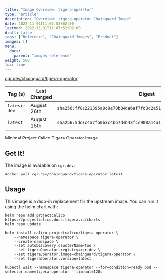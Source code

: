 ```yaml
---
title: "Image Overview: tigera-operator"
type: "article"
description: "Overview: tigera-operator Chainguard Image"
date: 2022-11-01T11:07:52+02:00
lastmod: 2022-11-01T11:07:52+02:00
draft: false
tags: ["Reference", "Chainguard Images", "Product"]
images: []
menu:
  docs:
    parent: "images-reference"
weight: 500
toc: true
---
```


[cgr.dev/chainguard/tigera-operator](https://github.com/chainguard-images/images/tree/main/images/tigera-operator)

| Tag (s)       | Last Changed | Digest                                                                    |
|---------------|--------------|---------------------------------------------------------------------------|
|  `latest-dev` | August 26th  | `sha256:ff8e221395a0c9e78b84da6af7fd3c2a514b6cae3ad76f937349c0116fb6cadc` |
|  `latest`     | August 15th  | `sha256:5dd3c4a7fb0b3c4bb7d4b43fcc900a14a1a8cb848b859334cb37a8b5be6ee757` |



Minimal Project Calico Tigera Operator Image

## Get It!

The image is available on `cgr.dev`:

```
docker pull cgr.dev/chainguard/tigera-operator:latest
```

## Usage

This image is a drop-in replacement for the upstream image.
You can run it using the helm chart with:

```shell
helm repo add projectcalico https://projectcalico.docs.tigera.io/charts
helm repo update

helm install calico projectcalico/tigera-operator \
    --namespace tigera-operator \
    --create-namespace \
    --set autoDiscovery.clusterName=foo \
    --set tigeraOperator.registry=cgr.dev \
    --set tigeraOperator.image=chainguard/tigera-operator \
    --set tigeraOperator.version=latest

kubectl wait --namespace tigera-operator --for=condition=ready pod --selector name=tigera-operator --timeout=120s
```

